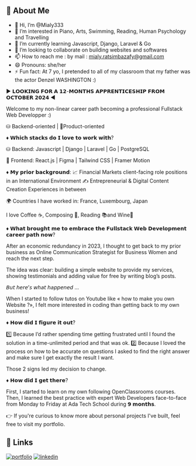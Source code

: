 ## 🚀 About Me

- 👋 Hi, I’m @Mialy333
- 👀 I’m interested in Piano, Arts, Swimming, Reading, Human Psychology and Travelling
- 🌱 I’m currently learning Javascript, Django, Laravel & Go
- 💞️ I’m looking to collaborate on building websites and softwares
- 📫 How to reach me : by mail : mialy.ratsimbazafy@gmail.com 
- 😄 Pronouns: she/her
- ⚡ Fun fact: At 7 yo, I pretended to all of my classroom that my father was the actor Denzel WASHINGTON :) 

▶ 𝗟𝗢𝗢𝗞𝗜𝗡𝗚 𝗙𝗢𝗥 𝗔 𝟭𝟮-𝗠𝗢𝗡𝗧𝗛𝗦 𝗔𝗣𝗣𝗥𝗘𝗡𝗧𝗜𝗖𝗘𝗦𝗛𝗜𝗣 𝗙𝗥𝗢𝗠 𝗢𝗖𝗧𝗢𝗕𝗘𝗥 𝟮𝟬𝟮𝟰 ◀

Welcome to my non-linear career path becoming a professional Fullstack Web Developper :)

⛁ Backend-oriented | 🎯Product-oriented

♦ 𝗪𝗵𝗶𝗰𝗵 𝘀𝘁𝗮𝗰𝗸𝘀 𝗱𝗼 𝗜 𝗹𝗼𝘃𝗲 𝘁𝗼 𝘄𝗼𝗿𝗸 𝘄𝗶𝘁𝗵?

⛁ Backend: 
Javascript | Django | Laravel | Go | PostgreSQL

🎨 Frontend:
React.js | Figma | Tailwind CSS | Framer Motion

♦ 𝗠𝘆 𝗽𝗿𝗶𝗼𝗿 𝗯𝗮𝗰𝗸𝗴𝗿𝗼𝘂𝗻𝗱: 
📈 Financial Markets client-facing role positions in an International Environment
✍️ Entrepreneurial & Digital Content Creation Experiences in between

🌍 Countries I have worked in: France, Luxembourg, Japan

I love Coffee ☕, Composing 🎹, Reading 📚and Wine🍷

♦ 𝗪𝗵𝗮𝘁 𝗯𝗿𝗼𝘂𝗴𝗵𝘁 𝗺𝗲 𝘁𝗼 𝗲𝗺𝗯𝗿𝗮𝗰𝗲 𝘁𝗵𝗲 𝗙𝘂𝗹𝗹𝘀𝘁𝗮𝗰𝗸 𝗪𝗲𝗯 𝗗𝗲𝘃𝗲𝗹𝗼𝗽𝗺𝗲𝗻𝘁 𝗰𝗮𝗿𝗲𝗲𝗿 𝗽𝗮𝘁𝗵 𝗻𝗼𝘄?

After an economic redundancy in 2023, I thought to get back to my prior business as Online Communication Strategist for Business Women and reach the next step.

The idea was clear: building a simple website to provide my services, showing testimonials and adding value for free by writing blog’s posts.

𝘉𝘶𝘵 𝘩𝘦𝘳𝘦’𝘴 𝘸𝘩𝘢𝘵 𝘩𝘢𝘱𝘱𝘦𝘯𝘦𝘥 …

When I started to follow tutos on Youtube like « how to make you own Website ?», I felt more interested in coding than getting back to my own business! 

♦ 𝗛𝗼𝘄 𝗱𝗶𝗱 𝗜 𝗳𝗶𝗴𝘂𝗿𝗲 𝗶𝘁 𝗼𝘂𝘁?

1️⃣ Because I’d rather spending time getting frustrated until I found the solution in a time-unlimited period and that was ok.
2️⃣ Because I loved the process on how to be accurate on questions I asked to find the right answer and make sure I get exactly the result I want.

Those 2 signs led my decision to change. 

♦ 𝗛𝗼𝘄 𝗱𝗶𝗱 𝗜 𝗴𝗲𝘁 𝘁𝗵𝗲𝗿𝗲?

First, I started to learn on my own following OpenClassrooms courses.
Then, I learned the best practice with expert Web Developers face-to-face from Monday to Friday at Ada Tech School during 𝟵 𝗺𝗼𝗻𝘁𝗵𝘀.

👉 If you're curious to know more about personal projects I've built, feel free to visit my portfolio.

## 🔗 Links
[![portfolio](https://img.shields.io/badge/my_portfolio-000?style=for-the-badge&logoColor=white)](https://mialy-ratsimbazafy-portfolio.vercel.app)
[![linkedin](https://img.shields.io/badge/linkedin-0A66C2?style=for-the-badge&logo=linkedin&logoColor=white)](www.linkedin.com/in/mialyratsimbazafy75)
